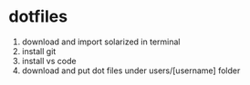 # dotfiles

1. download and import solarized in terminal
1. install git
1. install vs code
1. download and put dot files under users/[username] folder
